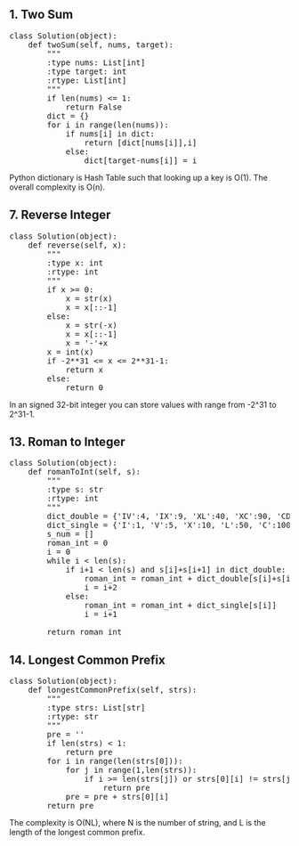 ## 1. Two Sum
<pre>
class Solution(object):
    def twoSum(self, nums, target):
        """
        :type nums: List[int]
        :type target: int
        :rtype: List[int]
        """
        if len(nums) <= 1:
            return False
        dict = {}
        for i in range(len(nums)):
            if nums[i] in dict:
                return [dict[nums[i]],i]
            else:
                dict[target-nums[i]] = i
</pre>
Python dictionary is Hash Table such that looking up a key is O(1). The overall complexity is O(n).

## 7. Reverse Integer
<pre>
class Solution(object):
    def reverse(self, x):
        """
        :type x: int
        :rtype: int
        """
        if x >= 0:
            x = str(x)
            x = x[::-1]
        else:
            x = str(-x)
            x = x[::-1]
            x = '-'+x
        x = int(x)
        if -2**31 <= x <= 2**31-1:
            return x
        else:
            return 0
</pre>
In an signed 32-bit integer you can store values with range from -2^31 to 2^31-1.

## 13. Roman to Integer
<pre>
class Solution(object):
    def romanToInt(self, s):
        """
        :type s: str
        :rtype: int
        """
        dict_double = {'IV':4, 'IX':9, 'XL':40, 'XC':90, 'CD':400, 'CM':900}
        dict_single = {'I':1, 'V':5, 'X':10, 'L':50, 'C':100, 'D':500, 'M':1000}
        s_num = []
        roman_int = 0
        i = 0
        while i < len(s):
            if i+1 < len(s) and s[i]+s[i+1] in dict_double:
                roman_int = roman_int + dict_double[s[i]+s[i+1]]
                i = i+2
            else:
                roman_int = roman_int + dict_single[s[i]]
                i = i+1
        
        return roman_int
</pre>

## 14. Longest Common Prefix
<pre>
class Solution(object):
    def longestCommonPrefix(self, strs):
        """
        :type strs: List[str]
        :rtype: str
        """
        pre = ''
        if len(strs) < 1:
            return pre
        for i in range(len(strs[0])):
            for j in range(1,len(strs)):
                if i >= len(strs[j]) or strs[0][i] != strs[j][i]:
                    return pre
            pre = pre + strs[0][i]
        return pre
</pre>
The complexity is O(NL), where N is the number of string, and L is the length of the longest common prefix.
